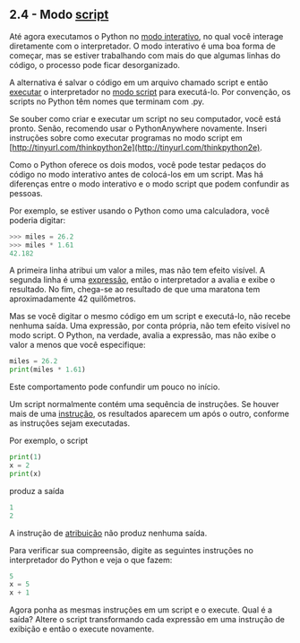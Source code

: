 ## 2.4 - Modo [script](09-glossario.md#script)

Até agora executamos o Python no [modo interativo](09-glossario.md#modo-interativo), no qual você interage diretamente com o interpretador. O modo interativo é uma boa forma de começar, mas se estiver trabalhando com mais do que algumas linhas do código, o processo pode ficar desorganizado.

A alternativa é salvar o código em um arquivo chamado script e então [executar](09-glossario.md#executar) o interpretador no [modo script](09-glossario.md#modo-script) para executá-lo. Por convenção, os scripts no Python têm nomes que terminam com .py.

Se souber como criar e executar um script no seu computador, você está pronto. Senão, recomendo usar o PythonAnywhere novamente. Inseri instruções sobre como executar programas no modo script em [http://tinyurl.com/thinkpython2e](http://tinyurl.com/thinkpython2e).

Como o Python oferece os dois modos, você pode testar pedaços do código no modo interativo antes de colocá-los em um script. Mas há diferenças entre o modo interativo e o modo script que podem confundir as pessoas.

Por exemplo, se estiver usando o Python como uma calculadora, você poderia digitar:

```python
>>> miles = 26.2
>>> miles * 1.61
42.182
```

A primeira linha atribui um valor a miles, mas não tem efeito visível. A segunda linha é uma [expressão](09-glossario.md#expressão), então o interpretador a avalia e exibe o resultado. No fim, chega-se ao resultado de que uma maratona tem aproximadamente 42 quilômetros.

Mas se você digitar o mesmo código em um script e executá-lo, não recebe nenhuma saída. Uma expressão, por conta própria, não tem efeito visível no modo script. O Python, na verdade, avalia a expressão, mas não exibe o valor a menos que você especifique:

```python
miles = 26.2
print(miles * 1.61)
```

Este comportamento pode confundir um pouco no início.

Um script normalmente contém uma sequência de instruções. Se houver mais de uma [instrução](09-glossario.md#instrução), os resultados aparecem um após o outro, conforme as instruções sejam executadas.

Por exemplo, o script

```python
print(1)
x = 2
print(x)
```
produz a saída

```python
1
2
```

A instrução de [atribuição](09-glossario.md#atribuição) não produz nenhuma saída.

Para verificar sua compreensão, digite as seguintes instruções no interpretador do Python e veja o que fazem:

```python
5
x = 5
x + 1
```

Agora ponha as mesmas instruções em um script e o execute. Qual é a saída? Altere o script transformando cada expressão em uma instrução de exibição e então o execute novamente.
